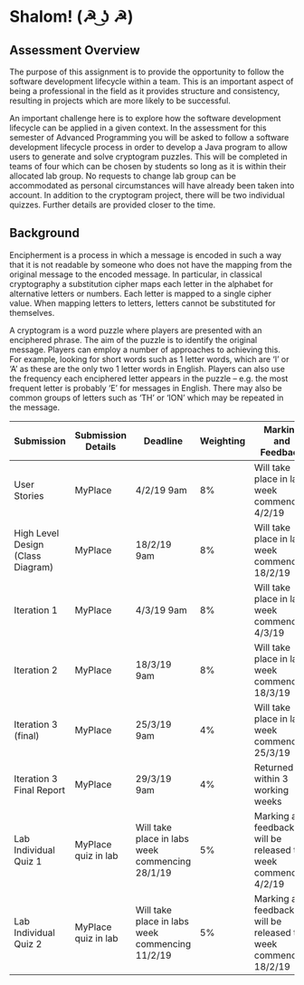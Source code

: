 # Shalom! (☭ ͜ʖ ☭)

## Assessment Overview

The purpose of this assignment is to provide the opportunity to follow the software development lifecycle within a team. This is an important aspect of being
a professional in the field as it provides structure and consistency, resulting in projects which are more likely to be successful.

An important challenge here is to explore how the software development lifecycle can be applied in a given context. In the assessment for this semester of
Advanced Programming you will be asked to follow a software development lifecycle process in order to develop a Java program to allow users to generate
and solve cryptogram puzzles. This will be completed in teams of four which can be chosen by students so long as it is within their allocated lab group. No
requests to change lab group can be accommodated as personal circumstances will have already been taken into account. In addition to the cryptogram
project, there will be two individual quizzes. Further details are provided closer to the time. 

## Background
Encipherment is a process in which a message is encoded in such a way that it is not readable by someone who does not have the mapping from the original
message to the encoded message. In particular, in classical cryptography a substitution cipher maps each letter in the alphabet for alternative letters or
numbers. Each letter is mapped to a single cipher value. When mapping letters to letters, letters cannot be substituted for themselves.

A cryptogram is a word puzzle where players are presented with an enciphered phrase. The aim of the puzzle is to identify the original message. Players can
employ a number of approaches to achieving this. For example, looking for short words such as 1 letter words, which are ‘I’ or ‘A’ as these are the only two 1
letter words in English. Players can also use the frequency each enciphered letter appears in the puzzle – e.g. the most frequent letter is probably ‘E’ for
messages in English. There may also be common groups of letters such as ‘TH’ or ‘ION’ which may be repeated in the message. 



 Submission | Submission Details | Deadline | Weighting | Marking and Feedback 
------------- | -----------------| -------- | --------- | --------------------
 User Stories | MyPlace | 4/2/19 9am | 8% | Will take place in labs week commencing 4/2/19 
 High Level Design (Class Diagram) | MyPlace | 18/2/19 9am | 8% | Will take place in labs week commencing 18/2/19
 Iteration 1 | MyPlace | 4/3/19 9am | 8% | Will take place in labs week commencing 4/3/19 
 Iteration 2 | MyPlace | 18/3/19 9am | 8% | Will take place in labs week commencing 18/3/19 
 Iteration 3 (final) | MyPlace | 25/3/19 9am | 4% | Will take place in labs week commencing 25/3/19
 Iteration 3 Final Report | MyPlace | 29/3/19  9am | 4% | Returned within 3 working weeks
 Lab Individual Quiz 1 | MyPlace quiz in lab | Will take place in labs week commencing 28/1/19 | 5% | Marking and feedback will be released the week commencing 4/2/19
 Lab Individual Quiz 2 | MyPlace quiz in lab | Will take place in labs week commencing 11/2/19 | 5% | Marking and feedback will be released the week commencing 18/2/19


